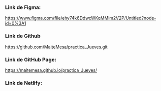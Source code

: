 ### Link de Figma:
https://www.figma.com/file/ehy74k6DdwcWKqMMim2V2P/Untitled?node-id=0%3A1

### Link de Github
https://github.com/MaiteMesa/practica_Jueves.git

### Link de GitHub Page:

https://maitemesa.github.io/practica_Jueves/

### Link de Netlify: 

